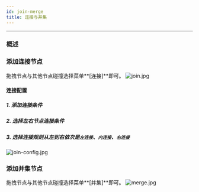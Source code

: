 ```yaml
---
id: join-merge
title: 连接与并集
---
```


---

### 概述

### 添加连接节点

拖拽节点与其他节点碰撞选择菜单**[连接]**即可。
![join.jpg](/img/pipeline/transform/join.jpg)

#### 连接配置

##### 1. 添加连接条件

##### 2. 选择左右节点连接条件

##### 3. 选择连接规则从左到右依次是`左连接`、`内连接`、`右连接`

![join-config.jpg](/img/pipeline/transform/join-config.jpg)

### 添加并集节点

拖拽节点与其他节点碰撞选择菜单**[并集]**即可。
![merge.jpg](/img/pipeline/transform/merge.jpg)